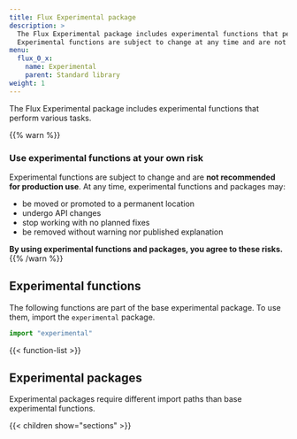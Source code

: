 ```yaml
---
title: Flux Experimental package
description: >
  The Flux Experimental package includes experimental functions that perform various tasks.
  Experimental functions are subject to change at any time and are not recommended for production use.
menu:
  flux_0_x:
    name: Experimental
    parent: Standard library
weight: 1
---
```


The Flux Experimental package includes experimental functions that perform various tasks.

{{% warn %}}
### Use experimental functions at your own risk
Experimental functions are subject to change and are **not recommended for production use**.
At any time, experimental functions and packages may:

- be moved or promoted to a permanent location
- undergo API changes
- stop working with no planned fixes
- be removed without warning nor published explanation

**By using experimental functions and packages, you agree to these risks.**
{{% /warn %}}

## Experimental functions
The following functions are part of the base experimental package.
To use them, import the `experimental` package.

```js
import "experimental"
```

{{< function-list >}}

## Experimental packages
Experimental packages require different import paths than base experimental functions.

{{< children show="sections" >}}

